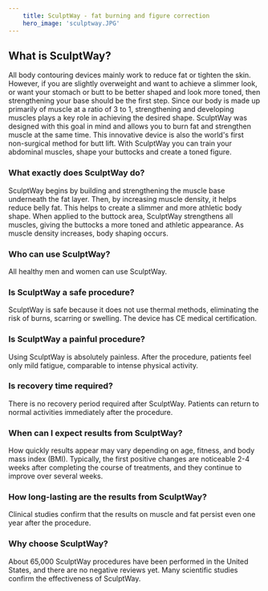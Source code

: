 ```yaml
---
    title: SculptWay - fat burning and figure correction
    hero_image: 'sculptway.JPG'
---
```

## What is SculptWay?

All body contouring devices mainly work to reduce fat or tighten the skin. However, if you are slightly overweight and want to achieve a slimmer look, or want your stomach or butt to be better shaped and look more toned, then strengthening your base should be the first step. Since our body is made up primarily of muscle at a ratio of 3 to 1, strengthening and developing muscles plays a key role in achieving the desired shape. SculptWay was designed with this goal in mind and allows you to burn fat and strengthen muscle at the same time. This innovative device is also the world's first non-surgical method for butt lift. With SculptWay you can train your abdominal muscles, shape your buttocks and create a toned figure.

### What exactly does SculptWay do?

SculptWay begins by building and strengthening the muscle base underneath the fat layer. Then, by increasing muscle density, it helps reduce belly fat. This helps to create a slimmer and more athletic body shape. When applied to the buttock area, SculptWay strengthens all muscles, giving the buttocks a more toned and athletic appearance. As muscle density increases, body shaping occurs.

### Who can use SculptWay?

All healthy men and women can use SculptWay.

### Is SculptWay a safe procedure?

SculptWay is safe because it does not use thermal methods, eliminating the risk of burns, scarring or swelling. The device has CE medical certification.

### Is SculptWay a painful procedure?

Using SculptWay is absolutely painless. After the procedure, patients feel only mild fatigue, comparable to intense physical activity.

### Is recovery time required?

There is no recovery period required after SculptWay. Patients can return to normal activities immediately after the procedure.

### When can I expect results from SculptWay?

How quickly results appear may vary depending on age, fitness, and body mass index (BMI). Typically, the first positive changes are noticeable 2-4 weeks after completing the course of treatments, and they continue to improve over several weeks.

### How long-lasting are the results from SculptWay?

Clinical studies confirm that the results on muscle and fat persist even one year after the procedure.

### Why choose SculptWay?

About 65,000 SculptWay procedures have been performed in the United States, and there are no negative reviews yet. Many scientific studies confirm the effectiveness of SculptWay.